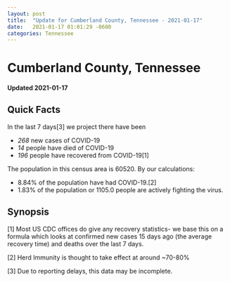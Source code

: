 ```yaml
---
layout: post
title:  "Update for Cumberland County, Tennessee - 2021-01-17"
date:   2021-01-17 01:01:29 -0600
categories: Tennessee
---
```


# Cumberland County, Tennessee
#### Updated 2021-01-17

## Quick Facts

In the last 7 days[3] we project there have been
- *268* new cases of COVID-19
- *14* people have died of COVID-19
- *196* people have recovered from COVID-19[1]

The population in this census area is 60520. By our calculations:
- 8.84% of the population have had COVID-19.[2]
- 1.83% of the population or 1105.0 people are actively fighting the virus.

## Synopsis




[1] Most US CDC offices do give any recovery statistics- we base this on a formula which looks at confirmed new cases
15 days ago (the average recovery time) and deaths over the last 7 days.

[2] Herd Immunity is thought to take effect at around ~70-80%

[3] Due to reporting delays, this data may be incomplete.
 
    